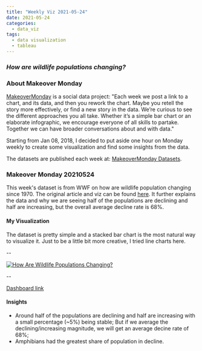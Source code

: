 ```yaml
---
title: "Weekly Viz 2021-05-24"
date: 2021-05-24
categories:
  - data_viz
tags:
  - data visualization
  - tableau
---
```


### *How are wildlife populations changing?*


### About Makeover Monday

[MakeoverMonday](http://www.makeovermonday.co.uk/) is a social data project:
"Each week we post a link to a chart, and its data, and then you rework the chart.
Maybe you retell the story more effectively, or find a new story in the data.
We’re curious to see the different approaches you all take. Whether it’s a simple bar chart or an elaborate infographic, we encourage everyone of all skills to partake.
Together we can have broader conversations about and with data."

Starting from Jan 08, 2018, I decided to put aside one hour on Monday weekly to create some visualization and find some insights from the data.

The datasets are published each week at: [MakeoverMonday Datasets](http://www.makeovermonday.co.uk/data/).

### Makeover Monday 20210524

This week's dataset is from WWF on how are wildlife population changing since 1970. The original article and viz can be found [here](https://ourworldindata.org/living-planet-index-understanding). It further explains the data and why we are seeing half of the populations are declining and half are increasing, but the overall average decline rate is 68%.    

#### My Visualization

The dataset is pretty simple and a stacked bar chart is the most natural way to visualize it. Just to be a little bit more creative, I tried line charts here.  

--  
<div class='tableauPlaceholder' id='viz1621912307117' style='position: relative'>
<noscript><a href='#'>
  <img alt='How Are Wildlife Populations Changing? ' src='https:&#47;&#47;public.tableau.com&#47;static&#47;images&#47;Ma&#47;MakeOverMonday20210524HowAreWildlifePopulationsChanging&#47;HowAreWildlifePopulationsChanging&#47;1_rss.png' style='border: none' />
</a></noscript>
<object class='tableauViz'  style='display:none;'>
  <param name='host_url' value='https%3A%2F%2Fpublic.tableau.com%2F' />
  <param name='embed_code_version' value='3' />
  <param name='site_root' value='' />
  <param name='name' value='MakeOverMonday20210524HowAreWildlifePopulationsChanging&#47;HowAreWildlifePopulationsChanging' />
  <param name='tabs' value='no' />
  <param name='toolbar' value='yes' />
  <param name='static_image' value='https:&#47;&#47;public.tableau.com&#47;static&#47;images&#47;Ma&#47;MakeOverMonday20210524HowAreWildlifePopulationsChanging&#47;HowAreWildlifePopulationsChanging&#47;1.png' />
  <param name='animate_transition' value='yes' />
  <param name='display_static_image' value='yes' />
  <param name='display_spinner' value='yes' />
  <param name='display_overlay' value='yes' />
  <param name='display_count' value='yes' />
  <param name='language' value='en' />
  <param name='filter' value='publish=yes' />
</object></div>     
<script type='text/javascript'>             
  var divElement = document.getElementById('viz1621912307117');       
  var vizElement = divElement.getElementsByTagName('object')[0];                 
  if ( divElement.offsetWidth > 800 ) { vizElement.style.width='800px';vizElement.style.height='627px';} else if ( divElement.offsetWidth > 500 ) { vizElement.style.width='800px';vizElement.style.height='627px';} else { vizElement.style.width='100%';vizElement.style.height='727px';}           
  var scriptElement = document.createElement('script');      
  scriptElement.src = 'https://public.tableau.com/javascripts/api/viz_v1.js';    
  vizElement.parentNode.insertBefore(scriptElement, vizElement);             
</script>
  
--  

[Dashboard link](https://public.tableau.com/views/MakeOverMonday20210524HowAreWildlifePopulationsChanging/HowAreWildlifePopulationsChanging?:language=en&:display_count=y&publish=yes&:origin=viz_share_link)

#### Insights
* Around half of the populations are declining and half are increasing with a small percentage (~5%) being stable; But if we average the declining/increasing magnitude, we will get an average decine rate of 68%;  
* Amphibians had the greatest share of population in decline.  


